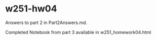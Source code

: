 # w251-hw04

Answers to part 2 in Part2Answers.md.

Completed Notebook from part 3 available in w251_homework04.html